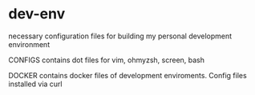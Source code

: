 # dev-env
necessary configuration files for building my personal development environment

CONFIGS
contains dot files for vim, ohmyzsh, screen, bash

DOCKER
contains docker files of development enviroments. Config files installed via curl
